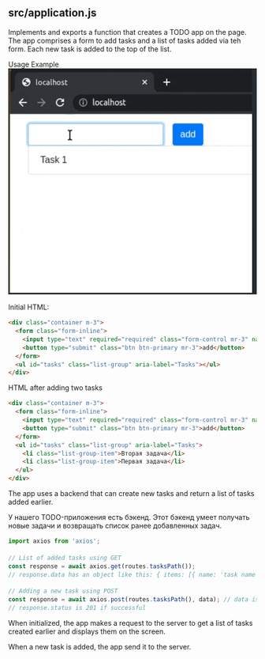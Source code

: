 ## src/application.js
Implements and exports a function that creates a TODO app on the page. 
The app comprises a form to add tasks and a list of tasks added via teh form. 
Each new task is added to the top of the list.

Usage Example
![usage example](resources/usage-example.gif)

Initial HTML:

```html
<div class="container m-3">
  <form class="form-inline">
    <input type="text" required="required" class="form-control mr-3" name="name">
    <button type="submit" class="btn btn-primary mr-3">add</button>
  </form>
  <ul id="tasks" class="list-group" aria-label="Tasks"></ul>
</div>
```

HTML after adding two tasks

```html
<div class="container m-3">
  <form class="form-inline">
    <input type="text" required="required" class="form-control mr-3" name="name">
    <button type="submit" class="btn btn-primary mr-3">add</button>
  </form>
  <ul id="tasks" class="list-group" aria-label="Tasks">
    <li class="list-group-item">Вторая задача</li>
    <li class="list-group-item">Первая задача</li>
  </ul>
</div>
```

The app uses a backend that can create new tasks and return a list of tasks added earlier. 

У нашего TODO-приложения есть бэкенд. Этот бэкенд умеет получать новые задачи и возвращать список ранее добавленных задач.

```js
import axios from 'axios';

// List of added tasks using GET
const response = await axios.get(routes.tasksPath());
// response.data has an object like this: { items: [{ name: 'task name' }, { ... }]  }

// Adding a new task using POST
const response = await axios.post(routes.tasksPath(), data); // data is an object like this { name: 'task name' }
// response.status is 201 if successful
```

When initialized, the app makes a request to the server to get a list of tasks created earlier and displays them on the screen. 

When a new task is added, the app send it to the server.
